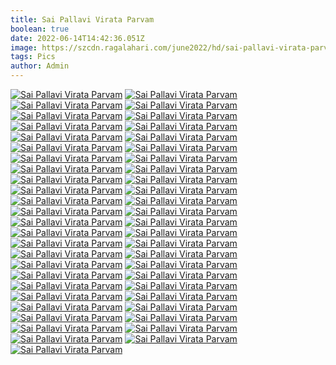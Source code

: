 ```yaml
---
title: Sai Pallavi Virata Parvam
boolean: true
date: 2022-06-14T14:42:36.051Z
image: https://szcdn.ragalahari.com/june2022/hd/sai-pallavi-virata-parvam-interview/sai-pallavi-virata-parvam-interview1.jpg
tags: Pics
author: Admin
---
```

[![Sai Pallavi Virata Parvam](https://szcdn.ragalahari.com/june2022/hd/sai-pallavi-virata-parvam-interview/sai-pallavi-virata-parvam-interview1t.jpg)](https://szcdn.ragalahari.com/june2022/hd/sai-pallavi-virata-parvam-interview/sai-pallavi-virata-parvam-interview1.jpg)
[![Sai Pallavi Virata Parvam](https://szcdn.ragalahari.com/june2022/hd/sai-pallavi-virata-parvam-interview/sai-pallavi-virata-parvam-interview2t.jpg)](https://szcdn.ragalahari.com/june2022/hd/sai-pallavi-virata-parvam-interview/sai-pallavi-virata-parvam-interview2.jpg)
[![Sai Pallavi Virata Parvam](https://szcdn.ragalahari.com/june2022/hd/sai-pallavi-virata-parvam-interview/sai-pallavi-virata-parvam-interview3t.jpg)](https://szcdn.ragalahari.com/june2022/hd/sai-pallavi-virata-parvam-interview/sai-pallavi-virata-parvam-interview3.jpg)
[![Sai Pallavi Virata Parvam](https://szcdn.ragalahari.com/june2022/hd/sai-pallavi-virata-parvam-interview/sai-pallavi-virata-parvam-interview4t.jpg)](https://szcdn.ragalahari.com/june2022/hd/sai-pallavi-virata-parvam-interview/sai-pallavi-virata-parvam-interview4.jpg)
[![Sai Pallavi Virata Parvam](https://szcdn.ragalahari.com/june2022/hd/sai-pallavi-virata-parvam-interview/sai-pallavi-virata-parvam-interview5t.jpg)](https://szcdn.ragalahari.com/june2022/hd/sai-pallavi-virata-parvam-interview/sai-pallavi-virata-parvam-interview5.jpg)
[![Sai Pallavi Virata Parvam](https://szcdn.ragalahari.com/june2022/hd/sai-pallavi-virata-parvam-interview/sai-pallavi-virata-parvam-interview6t.jpg)](https://szcdn.ragalahari.com/june2022/hd/sai-pallavi-virata-parvam-interview/sai-pallavi-virata-parvam-interview6.jpg)
[![Sai Pallavi Virata Parvam](https://szcdn.ragalahari.com/june2022/hd/sai-pallavi-virata-parvam-interview/sai-pallavi-virata-parvam-interview7t.jpg)](https://szcdn.ragalahari.com/june2022/hd/sai-pallavi-virata-parvam-interview/sai-pallavi-virata-parvam-interview7.jpg)
[![Sai Pallavi Virata Parvam](https://szcdn.ragalahari.com/june2022/hd/sai-pallavi-virata-parvam-interview/sai-pallavi-virata-parvam-interview8t.jpg)](https://szcdn.ragalahari.com/june2022/hd/sai-pallavi-virata-parvam-interview/sai-pallavi-virata-parvam-interview8.jpg)
[![Sai Pallavi Virata Parvam](https://szcdn.ragalahari.com/june2022/hd/sai-pallavi-virata-parvam-interview/sai-pallavi-virata-parvam-interview9t.jpg)](https://szcdn.ragalahari.com/june2022/hd/sai-pallavi-virata-parvam-interview/sai-pallavi-virata-parvam-interview9.jpg)
[![Sai Pallavi Virata Parvam](https://szcdn.ragalahari.com/june2022/hd/sai-pallavi-virata-parvam-interview/sai-pallavi-virata-parvam-interview10t.jpg)](https://szcdn.ragalahari.com/june2022/hd/sai-pallavi-virata-parvam-interview/sai-pallavi-virata-parvam-interview10.jpg)
[![Sai Pallavi Virata Parvam](https://szcdn.ragalahari.com/june2022/hd/sai-pallavi-virata-parvam-interview/sai-pallavi-virata-parvam-interview11t.jpg)](https://szcdn.ragalahari.com/june2022/hd/sai-pallavi-virata-parvam-interview/sai-pallavi-virata-parvam-interview11.jpg)
[![Sai Pallavi Virata Parvam](https://szcdn.ragalahari.com/june2022/hd/sai-pallavi-virata-parvam-interview/sai-pallavi-virata-parvam-interview12t.jpg)](https://szcdn.ragalahari.com/june2022/hd/sai-pallavi-virata-parvam-interview/sai-pallavi-virata-parvam-interview12.jpg)
[![Sai Pallavi Virata Parvam](https://szcdn.ragalahari.com/june2022/hd/sai-pallavi-virata-parvam-interview/sai-pallavi-virata-parvam-interview13t.jpg)](https://szcdn.ragalahari.com/june2022/hd/sai-pallavi-virata-parvam-interview/sai-pallavi-virata-parvam-interview13.jpg)
[![Sai Pallavi Virata Parvam](https://szcdn.ragalahari.com/june2022/hd/sai-pallavi-virata-parvam-interview/sai-pallavi-virata-parvam-interview14t.jpg)](https://szcdn.ragalahari.com/june2022/hd/sai-pallavi-virata-parvam-interview/sai-pallavi-virata-parvam-interview14.jpg)
[![Sai Pallavi Virata Parvam](https://szcdn.ragalahari.com/june2022/hd/sai-pallavi-virata-parvam-interview/sai-pallavi-virata-parvam-interview15t.jpg)](https://szcdn.ragalahari.com/june2022/hd/sai-pallavi-virata-parvam-interview/sai-pallavi-virata-parvam-interview15.jpg)
[![Sai Pallavi Virata Parvam](https://szcdn.ragalahari.com/june2022/hd/sai-pallavi-virata-parvam-interview/sai-pallavi-virata-parvam-interview16t.jpg)](https://szcdn.ragalahari.com/june2022/hd/sai-pallavi-virata-parvam-interview/sai-pallavi-virata-parvam-interview16.jpg)
[![Sai Pallavi Virata Parvam](https://szcdn.ragalahari.com/june2022/hd/sai-pallavi-virata-parvam-interview/sai-pallavi-virata-parvam-interview17t.jpg)](https://szcdn.ragalahari.com/june2022/hd/sai-pallavi-virata-parvam-interview/sai-pallavi-virata-parvam-interview17.jpg)
[![Sai Pallavi Virata Parvam](https://szcdn.ragalahari.com/june2022/hd/sai-pallavi-virata-parvam-interview/sai-pallavi-virata-parvam-interview18t.jpg)](https://szcdn.ragalahari.com/june2022/hd/sai-pallavi-virata-parvam-interview/sai-pallavi-virata-parvam-interview18.jpg)
[![Sai Pallavi Virata Parvam](https://szcdn.ragalahari.com/june2022/hd/sai-pallavi-virata-parvam-interview/sai-pallavi-virata-parvam-interview19t.jpg)](https://szcdn.ragalahari.com/june2022/hd/sai-pallavi-virata-parvam-interview/sai-pallavi-virata-parvam-interview19.jpg)
[![Sai Pallavi Virata Parvam](https://szcdn.ragalahari.com/june2022/hd/sai-pallavi-virata-parvam-interview/sai-pallavi-virata-parvam-interview20t.jpg)](https://szcdn.ragalahari.com/june2022/hd/sai-pallavi-virata-parvam-interview/sai-pallavi-virata-parvam-interview20.jpg)
[![Sai Pallavi Virata Parvam](https://szcdn.ragalahari.com/june2022/hd/sai-pallavi-virata-parvam-interview/sai-pallavi-virata-parvam-interview21t.jpg)](https://szcdn.ragalahari.com/june2022/hd/sai-pallavi-virata-parvam-interview/sai-pallavi-virata-parvam-interview21.jpg)
[![Sai Pallavi Virata Parvam](https://szcdn.ragalahari.com/june2022/hd/sai-pallavi-virata-parvam-interview/sai-pallavi-virata-parvam-interview22t.jpg)](https://szcdn.ragalahari.com/june2022/hd/sai-pallavi-virata-parvam-interview/sai-pallavi-virata-parvam-interview22.jpg)
[![Sai Pallavi Virata Parvam](https://szcdn.ragalahari.com/june2022/hd/sai-pallavi-virata-parvam-interview/sai-pallavi-virata-parvam-interview23t.jpg)](https://szcdn.ragalahari.com/june2022/hd/sai-pallavi-virata-parvam-interview/sai-pallavi-virata-parvam-interview23.jpg)
[![Sai Pallavi Virata Parvam](https://szcdn.ragalahari.com/june2022/hd/sai-pallavi-virata-parvam-interview/sai-pallavi-virata-parvam-interview24t.jpg)](https://szcdn.ragalahari.com/june2022/hd/sai-pallavi-virata-parvam-interview/sai-pallavi-virata-parvam-interview24.jpg)
[![Sai Pallavi Virata Parvam](https://szcdn.ragalahari.com/june2022/hd/sai-pallavi-virata-parvam-interview/sai-pallavi-virata-parvam-interview25t.jpg)](https://szcdn.ragalahari.com/june2022/hd/sai-pallavi-virata-parvam-interview/sai-pallavi-virata-parvam-interview25.jpg)
[![Sai Pallavi Virata Parvam](https://szcdn.ragalahari.com/june2022/hd/sai-pallavi-virata-parvam-interview/sai-pallavi-virata-parvam-interview26t.jpg)](https://szcdn.ragalahari.com/june2022/hd/sai-pallavi-virata-parvam-interview/sai-pallavi-virata-parvam-interview26.jpg)
[![Sai Pallavi Virata Parvam](https://szcdn.ragalahari.com/june2022/hd/sai-pallavi-virata-parvam-interview/sai-pallavi-virata-parvam-interview27t.jpg)](https://szcdn.ragalahari.com/june2022/hd/sai-pallavi-virata-parvam-interview/sai-pallavi-virata-parvam-interview27.jpg)
[![Sai Pallavi Virata Parvam](https://szcdn.ragalahari.com/june2022/hd/sai-pallavi-virata-parvam-interview/sai-pallavi-virata-parvam-interview28t.jpg)](https://szcdn.ragalahari.com/june2022/hd/sai-pallavi-virata-parvam-interview/sai-pallavi-virata-parvam-interview28.jpg)
[![Sai Pallavi Virata Parvam](https://szcdn.ragalahari.com/june2022/hd/sai-pallavi-virata-parvam-interview/sai-pallavi-virata-parvam-interview29t.jpg)](https://szcdn.ragalahari.com/june2022/hd/sai-pallavi-virata-parvam-interview/sai-pallavi-virata-parvam-interview29.jpg)
[![Sai Pallavi Virata Parvam](https://szcdn.ragalahari.com/june2022/hd/sai-pallavi-virata-parvam-interview/sai-pallavi-virata-parvam-interview30t.jpg)](https://szcdn.ragalahari.com/june2022/hd/sai-pallavi-virata-parvam-interview/sai-pallavi-virata-parvam-interview30.jpg)
[![Sai Pallavi Virata Parvam](https://szcdn.ragalahari.com/june2022/hd/sai-pallavi-virata-parvam-interview/sai-pallavi-virata-parvam-interview31t.jpg)](https://szcdn.ragalahari.com/june2022/hd/sai-pallavi-virata-parvam-interview/sai-pallavi-virata-parvam-interview31.jpg)
[![Sai Pallavi Virata Parvam](https://szcdn.ragalahari.com/june2022/hd/sai-pallavi-virata-parvam-interview/sai-pallavi-virata-parvam-interview32t.jpg)](https://szcdn.ragalahari.com/june2022/hd/sai-pallavi-virata-parvam-interview/sai-pallavi-virata-parvam-interview32.jpg)
[![Sai Pallavi Virata Parvam](https://szcdn.ragalahari.com/june2022/hd/sai-pallavi-virata-parvam-interview/sai-pallavi-virata-parvam-interview33t.jpg)](https://szcdn.ragalahari.com/june2022/hd/sai-pallavi-virata-parvam-interview/sai-pallavi-virata-parvam-interview33.jpg)
[![Sai Pallavi Virata Parvam](https://szcdn.ragalahari.com/june2022/hd/sai-pallavi-virata-parvam-interview/sai-pallavi-virata-parvam-interview34t.jpg)](https://szcdn.ragalahari.com/june2022/hd/sai-pallavi-virata-parvam-interview/sai-pallavi-virata-parvam-interview34.jpg)
[![Sai Pallavi Virata Parvam](https://szcdn.ragalahari.com/june2022/hd/sai-pallavi-virata-parvam-interview/sai-pallavi-virata-parvam-interview35t.jpg)](https://szcdn.ragalahari.com/june2022/hd/sai-pallavi-virata-parvam-interview/sai-pallavi-virata-parvam-interview35.jpg)
[![Sai Pallavi Virata Parvam](https://szcdn.ragalahari.com/june2022/hd/sai-pallavi-virata-parvam-interview/sai-pallavi-virata-parvam-interview36t.jpg)](https://szcdn.ragalahari.com/june2022/hd/sai-pallavi-virata-parvam-interview/sai-pallavi-virata-parvam-interview36.jpg)
[![Sai Pallavi Virata Parvam](https://szcdn.ragalahari.com/june2022/hd/sai-pallavi-virata-parvam-interview/sai-pallavi-virata-parvam-interview37t.jpg)](https://szcdn.ragalahari.com/june2022/hd/sai-pallavi-virata-parvam-interview/sai-pallavi-virata-parvam-interview37.jpg)
[![Sai Pallavi Virata Parvam](https://szcdn.ragalahari.com/june2022/hd/sai-pallavi-virata-parvam-interview/sai-pallavi-virata-parvam-interview38t.jpg)](https://szcdn.ragalahari.com/june2022/hd/sai-pallavi-virata-parvam-interview/sai-pallavi-virata-parvam-interview38.jpg)
[![Sai Pallavi Virata Parvam](https://szcdn.ragalahari.com/june2022/hd/sai-pallavi-virata-parvam-interview/sai-pallavi-virata-parvam-interview39t.jpg)](https://szcdn.ragalahari.com/june2022/hd/sai-pallavi-virata-parvam-interview/sai-pallavi-virata-parvam-interview39.jpg)
[![Sai Pallavi Virata Parvam](https://szcdn.ragalahari.com/june2022/hd/sai-pallavi-virata-parvam-interview/sai-pallavi-virata-parvam-interview40t.jpg)](https://szcdn.ragalahari.com/june2022/hd/sai-pallavi-virata-parvam-interview/sai-pallavi-virata-parvam-interview40.jpg)
[![Sai Pallavi Virata Parvam](https://szcdn.ragalahari.com/june2022/hd/sai-pallavi-virata-parvam-interview/sai-pallavi-virata-parvam-interview41t.jpg)](https://szcdn.ragalahari.com/june2022/hd/sai-pallavi-virata-parvam-interview/sai-pallavi-virata-parvam-interview41.jpg)
[![Sai Pallavi Virata Parvam](https://szcdn.ragalahari.com/june2022/hd/sai-pallavi-virata-parvam-interview/sai-pallavi-virata-parvam-interview42t.jpg)](https://szcdn.ragalahari.com/june2022/hd/sai-pallavi-virata-parvam-interview/sai-pallavi-virata-parvam-interview42.jpg)
[![Sai Pallavi Virata Parvam](https://szcdn.ragalahari.com/june2022/hd/sai-pallavi-virata-parvam-interview/sai-pallavi-virata-parvam-interview43t.jpg)](https://szcdn.ragalahari.com/june2022/hd/sai-pallavi-virata-parvam-interview/sai-pallavi-virata-parvam-interview43.jpg)
[![Sai Pallavi Virata Parvam](https://szcdn.ragalahari.com/june2022/hd/sai-pallavi-virata-parvam-interview/sai-pallavi-virata-parvam-interview44t.jpg)](https://szcdn.ragalahari.com/june2022/hd/sai-pallavi-virata-parvam-interview/sai-pallavi-virata-parvam-interview44.jpg)
[![Sai Pallavi Virata Parvam](https://szcdn.ragalahari.com/june2022/hd/sai-pallavi-virata-parvam-interview/sai-pallavi-virata-parvam-interview45t.jpg)](https://szcdn.ragalahari.com/june2022/hd/sai-pallavi-virata-parvam-interview/sai-pallavi-virata-parvam-interview45.jpg)
[![Sai Pallavi Virata Parvam](https://szcdn.ragalahari.com/june2022/hd/sai-pallavi-virata-parvam-interview/sai-pallavi-virata-parvam-interview46t.jpg)](https://szcdn.ragalahari.com/june2022/hd/sai-pallavi-virata-parvam-interview/sai-pallavi-virata-parvam-interview46.jpg)
[![Sai Pallavi Virata Parvam](https://szcdn.ragalahari.com/june2022/hd/sai-pallavi-virata-parvam-interview/sai-pallavi-virata-parvam-interview47t.jpg)](https://szcdn.ragalahari.com/june2022/hd/sai-pallavi-virata-parvam-interview/sai-pallavi-virata-parvam-interview47.jpg)
[![Sai Pallavi Virata Parvam](https://szcdn.ragalahari.com/june2022/hd/sai-pallavi-virata-parvam-interview/sai-pallavi-virata-parvam-interview48t.jpg)](https://szcdn.ragalahari.com/june2022/hd/sai-pallavi-virata-parvam-interview/sai-pallavi-virata-parvam-interview48.jpg)
[![Sai Pallavi Virata Parvam](https://szcdn.ragalahari.com/june2022/hd/sai-pallavi-virata-parvam-interview/sai-pallavi-virata-parvam-interview49t.jpg)](https://szcdn.ragalahari.com/june2022/hd/sai-pallavi-virata-parvam-interview/sai-pallavi-virata-parvam-interview49.jpg)